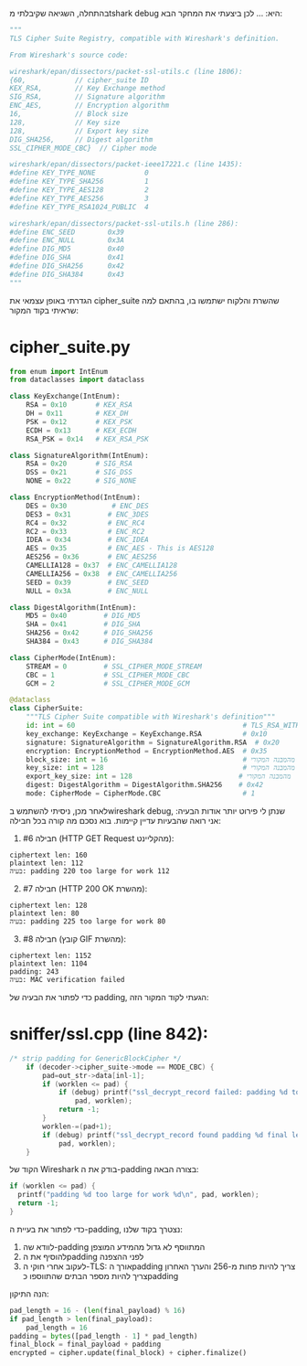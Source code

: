בהתחלה, השגיאה שקיבלתי מtshark debug היא:
...
לכן ביצעתי את המחקר הבא:

```python
"""
TLS Cipher Suite Registry, compatible with Wireshark's definition.

From Wireshark's source code:

wireshark/epan/dissectors/packet-ssl-utils.c (line 1806):
{60,            // cipher_suite ID
KEX_RSA,        // Key Exchange method
SIG_RSA,        // Signature algorithm
ENC_AES,        // Encryption algorithm
16,             // Block size
128,            // Key size
128,            // Export key size
DIG_SHA256,     // Digest algorithm
SSL_CIPHER_MODE_CBC}  // Cipher mode

wireshark/epan/dissectors/packet-ieee17221.c (line 1435):
#define KEY_TYPE_NONE            0
#define KEY_TYPE_SHA256          1
#define KEY_TYPE_AES128          2
#define KEY_TYPE_AES256          3
#define KEY_TYPE_RSA1024_PUBLIC  4

wireshark/epan/dissectors/packet-ssl-utils.h (line 286):
#define ENC_SEED        0x39
#define ENC_NULL        0x3A
#define DIG_MD5         0x40
#define DIG_SHA         0x41
#define DIG_SHA256      0x42
#define DIG_SHA384      0x43
"""
```
הגדרתי באופן עצמאי את cipher_suite שהשרת והלקוח ישתמשו בו, בהתאם למה שראיתי בקוד המקור:
# cipher_suite.py
```python
from enum import IntEnum
from dataclasses import dataclass

class KeyExchange(IntEnum):
    RSA = 0x10       # KEX_RSA
    DH = 0x11        # KEX_DH
    PSK = 0x12       # KEX_PSK
    ECDH = 0x13      # KEX_ECDH
    RSA_PSK = 0x14   # KEX_RSA_PSK

class SignatureAlgorithm(IntEnum):
    RSA = 0x20       # SIG_RSA
    DSS = 0x21       # SIG_DSS
    NONE = 0x22      # SIG_NONE

class EncryptionMethod(IntEnum):
    DES = 0x30           # ENC_DES
    DES3 = 0x31         # ENC_3DES
    RC4 = 0x32          # ENC_RC4
    RC2 = 0x33          # ENC_RC2
    IDEA = 0x34         # ENC_IDEA
    AES = 0x35          # ENC_AES - This is AES128
    AES256 = 0x36       # ENC_AES256
    CAMELLIA128 = 0x37  # ENC_CAMELLIA128
    CAMELLIA256 = 0x38  # ENC_CAMELLIA256
    SEED = 0x39         # ENC_SEED
    NULL = 0x3A         # ENC_NULL

class DigestAlgorithm(IntEnum):
    MD5 = 0x40         # DIG_MD5
    SHA = 0x41         # DIG_SHA
    SHA256 = 0x42      # DIG_SHA256
    SHA384 = 0x43      # DIG_SHA384

class CipherMode(IntEnum):
    STREAM = 0         # SSL_CIPHER_MODE_STREAM
    CBC = 1            # SSL_CIPHER_MODE_CBC
    GCM = 2            # SSL_CIPHER_MODE_GCM

@dataclass
class CipherSuite:
    """TLS Cipher Suite compatible with Wireshark's definition"""
    id: int = 60                                         # TLS_RSA_WITH_AES_128_CBC_SHA256
    key_exchange: KeyExchange = KeyExchange.RSA          # 0x10
    signature: SignatureAlgorithm = SignatureAlgorithm.RSA  # 0x20
    encryption: EncryptionMethod = EncryptionMethod.AES  # 0x35
    block_size: int = 16                                 # מהמבנה המקורי
    key_size: int = 128                                  # מהמבנה המקורי
    export_key_size: int = 128                          # מהמבנה המקורי
    digest: DigestAlgorithm = DigestAlgorithm.SHA256    # 0x42
    mode: CipherMode = CipherMode.CBC                    # 1
```


לאחר מכן, ניסיתי להשתמש בwireshark debug, שנתן לי פירוט יותר אודות הבעיה:
אני רואה שהבעיות עדיין קיימות. בוא נסכם מה קורה בכל חבילה:

1. חבילה #6 (HTTP GET Request מהקליינט):
```
ciphertext len: 160
plaintext len: 112
בעיה: padding 220 too large for work 112
```

2. חבילה #7 (HTTP 200 OK מהשרת):
```
ciphertext len: 128
plaintext len: 80
בעיה: padding 225 too large for work 80
```

3. חבילה #8 (קובץ GIF מהשרת):
```
ciphertext len: 1152
plaintext len: 1104
padding: 243 
בעיה: MAC verification failed
```

כדי לפתור את הבעיה של padding, הגעתי לקוד המקור הזה:
# sniffer/ssl.cpp (line 842):
```c
/* strip padding for GenericBlockCipher */
	if (decoder->cipher_suite->mode == MODE_CBC) {
		pad=out_str->data[inl-1];
		if (worklen <= pad) {
			if (debug) printf("ssl_decrypt_record failed: padding %d too large for work %d\n",
				pad, worklen);
			return -1;
		}
		worklen-=(pad+1);
		if (debug) printf("ssl_decrypt_record found padding %d final len %d\n",
			pad, worklen);
	}
```
הקוד של Wireshark בודק את ה-padding בצורה הבאה:
```c
if (worklen <= pad) {
  printf("padding %d too large for work %d\n", pad, worklen);
  return -1;
}
```

כדי לפתור את בעיית ה-padding, נצטרך בקוד שלנו:
1. לוודא שה-padding המתווסף לא גדול מהמידע המוצפן
2. להוסיף את הpadding לפני ההצפנה
3. לעקוב אחרי חוקי ה-TLS: אורך הpadding צריך להיות פחות מ-256 והערך האחרון צריך להיות מספר הבתים שהתווספו כpadding

הנה התיקון:
```python
pad_length = 16 - (len(final_payload) % 16)
if pad_length > len(final_payload):
    pad_length = 16
padding = bytes([pad_length - 1] * pad_length)
final_block = final_payload + padding
encrypted = cipher.update(final_block) + cipher.finalize()
```